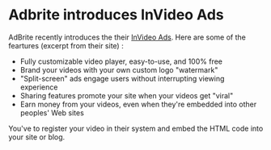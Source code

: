 # Adbrite introduces InVideo Ads

AdBrite recently introduces the their [InVideo Ads](http://www.adbrite.com/video/). Here are some of the feartures (excerpt from their site) :

- Fully customizable video player, easy-to-use, and 100% free
- Brand your videos with your own custom logo "watermark"
- "Split-screen" ads engage users without interrupting viewing experience
- Sharing features promote your site when your videos get "viral"
- Earn money from your videos, even when they're embedded into other peoples' Web sites

You've to register your video in their system and embed the HTML code into your site or blog.
